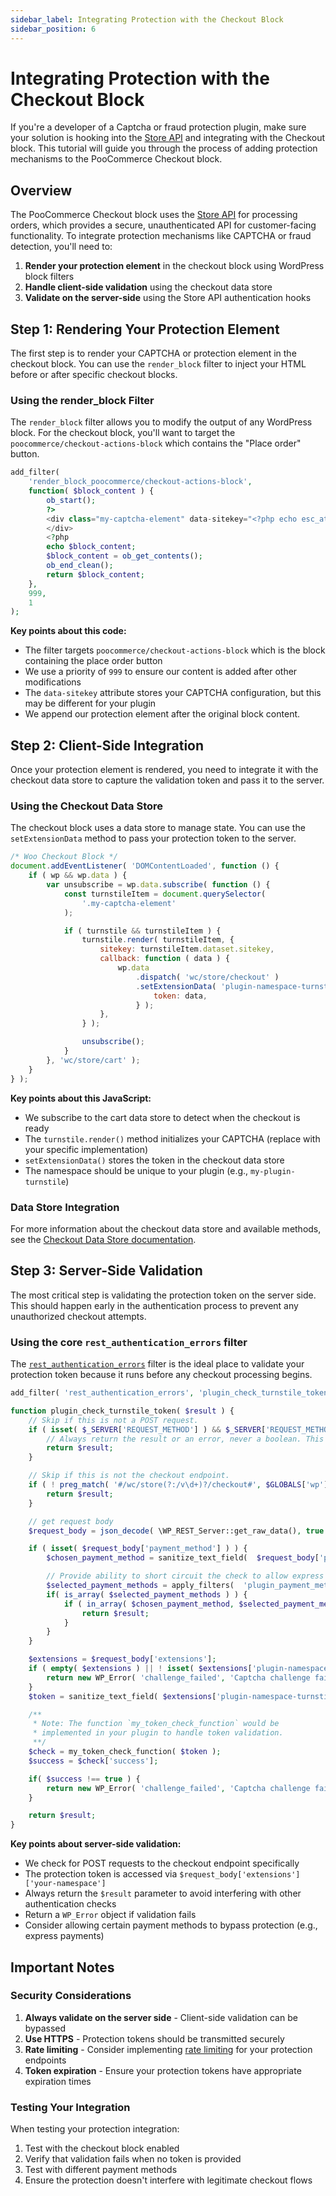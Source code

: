 ```yaml
---
sidebar_label: Integrating Protection with the Checkout Block
sidebar_position: 6
---
```


# Integrating Protection with the Checkout Block

If you're a developer of a Captcha or fraud protection plugin, make sure your solution is hooking into the [Store API](/docs/apis/store-api/) and integrating with the Checkout block. This tutorial will guide you through the process of adding protection mechanisms to the PooCommerce Checkout block.

## Overview

The PooCommerce Checkout block uses the [Store API](/docs/apis/store-api/) for processing orders, which provides a secure, unauthenticated API for customer-facing functionality. To integrate protection mechanisms like CAPTCHA or fraud detection, you'll need to:

1. **Render your protection element** in the checkout block using WordPress block filters
2. **Handle client-side validation** using the checkout data store
3. **Validate on the server-side** using the Store API authentication hooks

## Step 1: Rendering Your Protection Element

The first step is to render your CAPTCHA or protection element in the checkout block. You can use the `render_block` filter to inject your HTML before or after specific checkout blocks.

### Using the render_block Filter

The `render_block` filter allows you to modify the output of any WordPress block. For the checkout block, you'll want to target the `poocommerce/checkout-actions-block` which contains the "Place order" button.

```php
add_filter(
    'render_block_poocommerce/checkout-actions-block',
    function( $block_content ) {
        ob_start();
        ?>
        <div class="my-captcha-element" data-sitekey="<?php echo esc_attr( get_option( 'plugin_captcha_sitekey' ) ); ?>">
        </div>
        <?php
        echo $block_content;
        $block_content = ob_get_contents();
        ob_end_clean();
        return $block_content;
    },
    999,
    1
);
```

**Key points about this code:**

-   The filter targets `poocommerce/checkout-actions-block` which is the block containing the place order button
-   We use a priority of `999` to ensure our content is added after other modifications
-   The `data-sitekey` attribute stores your CAPTCHA configuration, but this may be different for your plugin
-   We append our protection element after the original block content.

## Step 2: Client-Side Integration

Once your protection element is rendered, you need to integrate it with the checkout data store to capture the validation token and pass it to the server.

### Using the Checkout Data Store

The checkout block uses a data store to manage state. You can use the `setExtensionData` method to pass your protection token to the server.

```js
/* Woo Checkout Block */
document.addEventListener( 'DOMContentLoaded', function () {
	if ( wp && wp.data ) {
		var unsubscribe = wp.data.subscribe( function () {
			const turnstileItem = document.querySelector(
				'.my-captcha-element'
			);

			if ( turnstile && turnstileItem ) {
				turnstile.render( turnstileItem, {
					sitekey: turnstileItem.dataset.sitekey,
					callback: function ( data ) {
						wp.data
							.dispatch( 'wc/store/checkout' )
							.setExtensionData( 'plugin-namespace-turnstile', {
								token: data,
							} );
					},
				} );

				unsubscribe();
			}
		}, 'wc/store/cart' );
	}
} );
```

**Key points about this JavaScript:**

-   We subscribe to the cart data store to detect when the checkout is ready
-   The `turnstile.render()` method initializes your CAPTCHA (replace with your specific implementation)
-   `setExtensionData()` stores the token in the checkout data store
-   The namespace should be unique to your plugin (e.g., `my-plugin-turnstile`)

### Data Store Integration

For more information about the checkout data store and available methods, see the [Checkout Data Store documentation](https://github.com/poocommerce/poocommerce/blob/trunk/plugins/poocommerce/client/blocks/docs/third-party-developers/extensibility/data-store/checkout.md).

## Step 3: Server-Side Validation

The most critical step is validating the protection token on the server side. This should happen early in the authentication process to prevent any unauthorized checkout attempts.

### Using the core `rest_authentication_errors` filter

The [`rest_authentication_errors`](https://developer.wordpress.org/reference/hooks/rest_authentication_errors/) filter is the ideal place to validate your protection token because it runs before any checkout processing begins.

```php
add_filter( 'rest_authentication_errors', 'plugin_check_turnstile_token' );

function plugin_check_turnstile_token( $result ) {
    // Skip if this is not a POST request.
    if ( isset( $_SERVER['REQUEST_METHOD'] ) && $_SERVER['REQUEST_METHOD'] !== 'POST' ) {
        // Always return the result or an error, never a boolean. This ensures other checks aren't thrown away like rate limiting or authentication.
        return $result;
    }

    // Skip if this is not the checkout endpoint.
    if ( ! preg_match( '#/wc/store(?:/v\d+)?/checkout#', $GLOBALS['wp']->query_vars['rest_route'] ) ) {
        return $result;
    }

    // get request body
    $request_body = json_decode( \WP_REST_Server::get_raw_data(), true );

    if ( isset( $request_body['payment_method'] ) ) {
        $chosen_payment_method = sanitize_text_field(  $request_body['payment_method'] );

        // Provide ability to short circuit the check to allow express payments or hosted checkouts to bypass the check.
        $selected_payment_methods = apply_filters(  'plugin_payment_methods_to_skip', array('poocommerce_payments' ) );
        if( is_array( $selected_payment_methods ) ) {
            if ( in_array( $chosen_payment_method, $selected_payment_methods, true ) ) {
                return $result;
            }
        }
    }

    $extensions = $request_body['extensions'];
    if ( empty( $extensions ) || ! isset( $extensions['plugin-namespace-turnstile'] ) ) {
        return new WP_Error( 'challenge_failed', 'Captcha challenge failed' );
    }
    $token = sanitize_text_field( $extensions['plugin-namespace-turnstile']['token'] );

    /**
     * Note: The function `my_token_check_function` would be
     * implemented in your plugin to handle token validation.
     **/
    $check = my_token_check_function( $token );
    $success = $check['success'];

    if( $success !== true ) {
        return new WP_Error( 'challenge_failed', 'Captcha challenge failed' );
    }

    return $result;
}
```

**Key points about server-side validation:**

-   We check for POST requests to the checkout endpoint specifically
-   The protection token is accessed via `$request_body['extensions']['your-namespace']`
-   Always return the `$result` parameter to avoid interfering with other authentication checks
-   Return a `WP_Error` object if validation fails
-   Consider allowing certain payment methods to bypass protection (e.g., express payments)

## Important Notes

### Security Considerations

1. **Always validate on the server side** - Client-side validation can be bypassed
2. **Use HTTPS** - Protection tokens should be transmitted securely
3. **Rate limiting** - Consider implementing [rate limiting](/docs/apis/store-api/rate-limiting/) for your protection endpoints
4. **Token expiration** - Ensure your protection tokens have appropriate expiration times

### Testing Your Integration

When testing your protection integration:

1. Test with the checkout block enabled
2. Verify that validation fails when no token is provided
3. Test with different payment methods
4. Ensure the protection doesn't interfere with legitimate checkout flows
